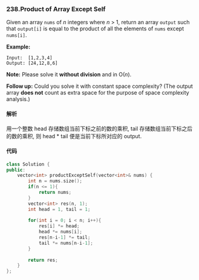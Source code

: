 ### 238.Product of Array Except Self

Given an array `nums` of *n* integers where *n* > 1,  return an array `output` such that `output[i]` is equal to the product of all the elements of `nums` except `nums[i]`.

**Example:**

```
Input:  [1,2,3,4]
Output: [24,12,8,6]
```

**Note:** Please solve it **without division** and in O(*n*).

**Follow up:**
Could you solve it with constant space complexity? (The output array **does not** count as extra space for the purpose of space complexity analysis.)

#### 解析

用一个整数 head 存储数组当前下标之前的数的乘积, tail 存储数组当前下标之后的数的乘积, 则 head \* tail 便是当前下标所对应的 output.

#### 代码

```c++
class Solution {
public:
    vector<int> productExceptSelf(vector<int>& nums) {
        int n = nums.size();
        if(n <= 1){
            return nums;
        }
        vector<int> res(n, 1);
        int head = 1, tail = 1;
        
        for(int i = 0; i < n; i++){
            res[i] *= head;
            head *= nums[i];
            res[n-i-1] *= tail;
            tail *= nums[n-i-1];
        }
        
        return res;
    }
};
```

